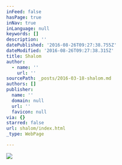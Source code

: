 ```yaml
---
inFeed: false
hasPage: true
inNav: true
inLanguage: null
keywords: []
description: ''
datePublished: '2016-08-26T09:27:38.755Z'
dateModified: '2016-08-26T09:27:38.315Z'
title: Shalom
author:
  - name: ''
    url: ''
sourcePath: _posts/2016-03-18-shalom.md
authors: []
publisher:
  name: ''
  domain: null
  url: ''
  favicon: null
via: {}
starred: false
url: shalom/index.html
_type: WebPage

---
```

![](https://the-grid-user-content.s3-us-west-2.amazonaws.com/64e5557e-f2a0-4cd4-9219-15fd82fd8134.jpg)